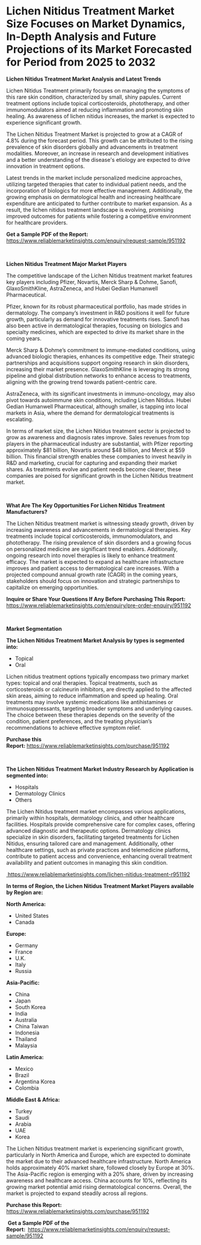 <p><h1>Lichen Nitidus Treatment Market Size Focuses on Market Dynamics, In-Depth Analysis and Future Projections of its Market Forecasted for Period from 2025 to 2032</h1></p><p><strong>Lichen Nitidus Treatment Market Analysis and Latest Trends</strong></p>
<p><p>Lichen Nitidus Treatment primarily focuses on managing the symptoms of this rare skin condition, characterized by small, shiny papules. Current treatment options include topical corticosteroids, phototherapy, and other immunomodulators aimed at reducing inflammation and promoting skin healing. As awareness of lichen nitidus increases, the market is expected to experience significant growth.</p><p>The Lichen Nitidus Treatment Market is projected to grow at a CAGR of 4.8% during the forecast period. This growth can be attributed to the rising prevalence of skin disorders globally and advancements in treatment modalities. Moreover, an increase in research and development initiatives and a better understanding of the disease's etiology are expected to drive innovation in treatment options.</p><p>Latest trends in the market include personalized medicine approaches, utilizing targeted therapies that cater to individual patient needs, and the incorporation of biologics for more effective management. Additionally, the growing emphasis on dermatological health and increasing healthcare expenditure are anticipated to further contribute to market expansion. As a result, the lichen nitidus treatment landscape is evolving, promising improved outcomes for patients while fostering a competitive environment for healthcare providers.</p></p>
<p><strong>Get a Sample PDF of the Report:&nbsp;</strong> <a href="https://www.reliablemarketinsights.com/enquiry/request-sample/951192?utm_campaign=3004&utm_medium=2&utm_source=Github&utm_content=ia&utm_term=17042025&utm_id=lichen-nitidus-treatment">https://www.reliablemarketinsights.com/enquiry/request-sample/951192</a></p>
<p>&nbsp;</p>
<p><strong>Lichen Nitidus Treatment Major Market Players</strong></p>
<p><p>The competitive landscape of the Lichen Nitidus treatment market features key players including Pfizer, Novartis, Merck Sharp & Dohme, Sanofi, GlaxoSmithKline, AstraZeneca, and Hubei Gedian Humanwell Pharmaceutical. </p><p>Pfizer, known for its robust pharmaceutical portfolio, has made strides in dermatology. The company’s investment in R&D positions it well for future growth, particularly as demand for innovative treatments rises. Sanofi has also been active in dermatological therapies, focusing on biologics and specialty medicines, which are expected to drive its market share in the coming years.</p><p>Merck Sharp & Dohme’s commitment to immune-mediated conditions, using advanced biologic therapies, enhances its competitive edge. Their strategic partnerships and acquisitions support ongoing research in skin disorders, increasing their market presence. GlaxoSmithKline is leveraging its strong pipeline and global distribution networks to enhance access to treatments, aligning with the growing trend towards patient-centric care.</p><p>AstraZeneca, with its significant investments in immuno-oncology, may also pivot towards autoimmune skin conditions, including Lichen Nitidus. Hubei Gedian Humanwell Pharmaceutical, although smaller, is tapping into local markets in Asia, where the demand for dermatological treatments is escalating.</p><p>In terms of market size, the Lichen Nitidus treatment sector is projected to grow as awareness and diagnosis rates improve. Sales revenues from top players in the pharmaceutical industry are substantial, with Pfizer reporting approximately $81 billion, Novartis around $48 billion, and Merck at $59 billion. This financial strength enables these companies to invest heavily in R&D and marketing, crucial for capturing and expanding their market shares. As treatments evolve and patient needs become clearer, these companies are poised for significant growth in the Lichen Nitidus treatment market.</p></p>
<p>&nbsp;</p>
<p><strong>What Are The Key Opportunities For Lichen Nitidus Treatment Manufacturers?</strong></p>
<p><p>The Lichen Nitidus treatment market is witnessing steady growth, driven by increasing awareness and advancements in dermatological therapies. Key treatments include topical corticosteroids, immunomodulators, and phototherapy. The rising prevalence of skin disorders and a growing focus on personalized medicine are significant trend enablers. Additionally, ongoing research into novel therapies is likely to enhance treatment efficacy. The market is expected to expand as healthcare infrastructure improves and patient access to dermatological care increases. With a projected compound annual growth rate (CAGR) in the coming years, stakeholders should focus on innovation and strategic partnerships to capitalize on emerging opportunities.</p></p>
<p><strong>Inquire or Share Your Questions If Any Before Purchasing This Report:</strong> <a href="https://www.reliablemarketinsights.com/enquiry/pre-order-enquiry/951192?utm_campaign=3004&utm_medium=2&utm_source=Github&utm_content=ia&utm_term=17042025&utm_id=lichen-nitidus-treatment">https://www.reliablemarketinsights.com/enquiry/pre-order-enquiry/951192</a></p>
<p>&nbsp;</p>
<p><strong>Market Segmentation</strong></p>
<p><strong>The Lichen Nitidus Treatment Market Analysis by types is segmented into:</strong></p>
<p><ul><li>Topical</li><li>Oral</li></ul></p>
<p><p>Lichen nitidus treatment options typically encompass two primary market types: topical and oral therapies. Topical treatments, such as corticosteroids or calcineurin inhibitors, are directly applied to the affected skin areas, aiming to reduce inflammation and speed up healing. Oral treatments may involve systemic medications like antihistamines or immunosuppressants, targeting broader symptoms and underlying causes. The choice between these therapies depends on the severity of the condition, patient preferences, and the treating physician’s recommendations to achieve effective symptom relief.</p></p>
<p><strong>Purchase this Report:&nbsp;</strong><a href="https://www.reliablemarketinsights.com/purchase/951192?utm_campaign=3004&utm_medium=2&utm_source=Github&utm_content=ia&utm_term=17042025&utm_id=lichen-nitidus-treatment">https://www.reliablemarketinsights.com/purchase/951192</a></p>
<p>&nbsp;</p>
<p><strong>The Lichen Nitidus Treatment Market Industry Research by Application is segmented into:</strong></p>
<p><ul><li>Hospitals</li><li>Dermatology Clinics</li><li>Others</li></ul></p>
<p><p>The Lichen Nitidus treatment market encompasses various applications, primarily within hospitals, dermatology clinics, and other healthcare facilities. Hospitals provide comprehensive care for complex cases, offering advanced diagnostic and therapeutic options. Dermatology clinics specialize in skin disorders, facilitating targeted treatments for Lichen Nitidus, ensuring tailored care and management. Additionally, other healthcare settings, such as private practices and telemedicine platforms, contribute to patient access and convenience, enhancing overall treatment availability and patient outcomes in managing this skin condition.</p></p>
<p><a href="https://www.reliablemarketinsights.com/lichen-nitidus-treatment-r951192?utm_campaign=3004&utm_medium=2&utm_source=Github&utm_content=ia&utm_term=17042025&utm_id=lichen-nitidus-treatment">&nbsp;https://www.reliablemarketinsights.com/lichen-nitidus-treatment-r951192</a></p>
<p><strong>In terms of Region, the Lichen Nitidus Treatment Market Players available by Region are:</strong></p>
<p>
    <p> <strong> North America: </strong>
        <ul>
            <li>United States</li>
            <li>Canada</li>
        </ul>
        </p> 
    <p> <strong> Europe: </strong>
        <ul>
            <li>Germany</li>
            <li>France</li>
            <li>U.K.</li>
            <li>Italy</li>
            <li>Russia</li>
        </ul>
        </p> 
    <p> <strong> Asia-Pacific: </strong>
        <ul>
            <li>China</li>
            <li>Japan</li>
            <li>South Korea</li>
            <li>India</li>
            <li>Australia</li>
            <li>China Taiwan</li>
            <li>Indonesia</li>
            <li>Thailand</li>
            <li>Malaysia</li>
        </ul>
        </p> 
    <p> <strong> Latin America: </strong>
        <ul>
            <li>Mexico</li>
            <li>Brazil</li>
            <li>Argentina Korea</li>
            <li>Colombia</li>
        </ul>
        </p> 
    <p> <strong> Middle East & Africa: </strong>
        <ul>
            <li>Turkey</li>
            <li>Saudi</li>
            <li>Arabia</li>
            <li>UAE</li>
            <li>Korea</li>
        </ul>
    </p>
    </p>
<p><p>The Lichen Nitidus treatment market is experiencing significant growth, particularly in North America and Europe, which are expected to dominate the market due to their advanced healthcare infrastructure. North America holds approximately 40% market share, followed closely by Europe at 30%. The Asia-Pacific region is emerging with a 20% share, driven by increasing awareness and healthcare access. China accounts for 10%, reflecting its growing market potential amid rising dermatological concerns. Overall, the market is projected to expand steadily across all regions.</p></p>
<p><strong>Purchase this Report: </strong><a href="https://www.reliablemarketinsights.com/purchase/951192?utm_campaign=3004&utm_medium=2&utm_source=Github&utm_content=ia&utm_term=17042025&utm_id=lichen-nitidus-treatment">https://www.reliablemarketinsights.com/purchase/951192</a></p>
<p>&nbsp;<strong>Get a Sample PDF of the Report:&nbsp;&nbsp;</strong><a href="https://www.reliablemarketinsights.com/enquiry/request-sample/951192?utm_campaign=3004&utm_medium=2&utm_source=Github&utm_content=ia&utm_term=17042025&utm_id=lichen-nitidus-treatment">https://www.reliablemarketinsights.com/enquiry/request-sample/951192</a></p>
<p><strong></strong></p>
<p><p></p><p></p><p></p></p>
